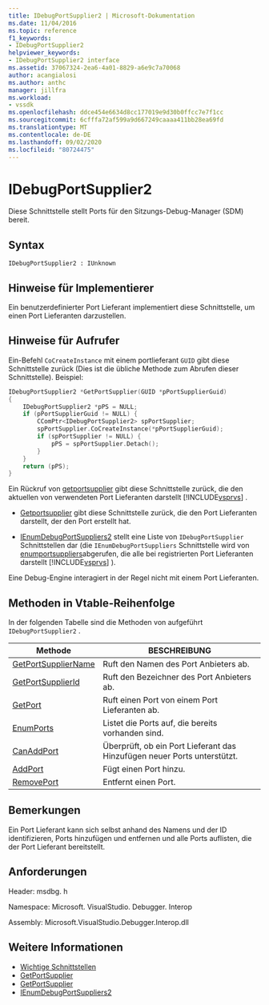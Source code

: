 ```yaml
---
title: IDebugPortSupplier2 | Microsoft-Dokumentation
ms.date: 11/04/2016
ms.topic: reference
f1_keywords:
- IDebugPortSupplier2
helpviewer_keywords:
- IDebugPortSupplier2 interface
ms.assetid: 37067324-2ea6-4a01-8829-a6e9c7a70068
author: acangialosi
ms.author: anthc
manager: jillfra
ms.workload:
- vssdk
ms.openlocfilehash: ddce454e6634d8cc177019e9d30b0ffcc7e7f1cc
ms.sourcegitcommit: 6cfffa72af599a9d667249caaaa411bb28ea69fd
ms.translationtype: MT
ms.contentlocale: de-DE
ms.lasthandoff: 09/02/2020
ms.locfileid: "80724475"
---
```

# <a name="idebugportsupplier2"></a>IDebugPortSupplier2
Diese Schnittstelle stellt Ports für den Sitzungs-Debug-Manager (SDM) bereit.

## <a name="syntax"></a>Syntax

```
IDebugPortSupplier2 : IUnknown
```

## <a name="notes-for-implementers"></a>Hinweise für Implementierer
Ein benutzerdefinierter Port Lieferant implementiert diese Schnittstelle, um einen Port Lieferanten darzustellen.

## <a name="notes-for-callers"></a>Hinweise für Aufrufer
Ein-Befehl `CoCreateInstance` mit einem portlieferant `GUID` gibt diese Schnittstelle zurück (Dies ist die übliche Methode zum Abrufen dieser Schnittstelle). Beispiel:

```cpp
IDebugPortSupplier2 *GetPortSupplier(GUID *pPortSupplierGuid)
{
    IDebugPortSupplier2 *pPS = NULL;
    if (pPortSupplierGuid != NULL) {
        CComPtr<IDebugPortSupplier2> spPortSupplier;
        spPortSupplier.CoCreateInstance(*pPortSupplierGuid);
        if (spPortSupplier != NULL) {
            pPS = spPortSupplier.Detach();
        }
    }
    return (pPS);
}
```

Ein Rückruf von [getportsupplier](../../../extensibility/debugger/reference/idebugcoreserver2-getportsupplier.md) gibt diese Schnittstelle zurück, die den aktuellen von verwendeten Port Lieferanten darstellt [!INCLUDE[vsprvs](../../../code-quality/includes/vsprvs_md.md)] .

- [Getportsupplier](../../../extensibility/debugger/reference/idebugport2-getportsupplier.md) gibt diese Schnittstelle zurück, die den Port Lieferanten darstellt, der den Port erstellt hat.

- [IEnumDebugPortSuppliers2](../../../extensibility/debugger/reference/ienumdebugportsuppliers2.md) stellt eine Liste von `IDebugPortSupplier` Schnittstellen dar (die `IEnumDebugPortSuppliers` Schnittstelle wird von [enumportsuppliers](../../../extensibility/debugger/reference/idebugcoreserver2-enumportsuppliers.md)abgerufen, die alle bei registrierten Port Lieferanten darstellt [!INCLUDE[vsprvs](../../../code-quality/includes/vsprvs_md.md)] ).

Eine Debug-Engine interagiert in der Regel nicht mit einem Port Lieferanten.

## <a name="methods-in-vtable-order"></a>Methoden in Vtable-Reihenfolge
In der folgenden Tabelle sind die Methoden von aufgeführt `IDebugPortSupplier2` .

|Methode|BESCHREIBUNG|
|------------|-----------------|
|[GetPortSupplierName](../../../extensibility/debugger/reference/idebugportsupplier2-getportsuppliername.md)|Ruft den Namen des Port Anbieters ab.|
|[GetPortSupplierId](../../../extensibility/debugger/reference/idebugportsupplier2-getportsupplierid.md)|Ruft den Bezeichner des Port Anbieters ab.|
|[GetPort](../../../extensibility/debugger/reference/idebugportsupplier2-getport.md)|Ruft einen Port von einem Port Lieferanten ab.|
|[EnumPorts](../../../extensibility/debugger/reference/idebugportsupplier2-enumports.md)|Listet die Ports auf, die bereits vorhanden sind.|
|[CanAddPort](../../../extensibility/debugger/reference/idebugportsupplier2-canaddport.md)|Überprüft, ob ein Port Lieferant das Hinzufügen neuer Ports unterstützt.|
|[AddPort](../../../extensibility/debugger/reference/idebugportsupplier2-addport.md)|Fügt einen Port hinzu.|
|[RemovePort](../../../extensibility/debugger/reference/idebugportsupplier2-removeport.md)|Entfernt einen Port.|

## <a name="remarks"></a>Bemerkungen
Ein Port Lieferant kann sich selbst anhand des Namens und der ID identifizieren, Ports hinzufügen und entfernen und alle Ports auflisten, die der Port Lieferant bereitstellt.

## <a name="requirements"></a>Anforderungen
Header: msdbg. h

Namespace: Microsoft. VisualStudio. Debugger. Interop

Assembly: Microsoft.VisualStudio.Debugger.Interop.dll

## <a name="see-also"></a>Weitere Informationen
- [Wichtige Schnittstellen](../../../extensibility/debugger/reference/core-interfaces.md)
- [GetPortSupplier](../../../extensibility/debugger/reference/idebugport2-getportsupplier.md)
- [GetPortSupplier](../../../extensibility/debugger/reference/idebugcoreserver2-getportsupplier.md)
- [IEnumDebugPortSuppliers2](../../../extensibility/debugger/reference/ienumdebugportsuppliers2.md)
